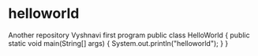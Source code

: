 # helloworld
Another repository
Vyshnavi first program
public class HelloWorld
{
 public static void main(String[] args)
 {
 System.out.println("helloworld");
 }
 }
